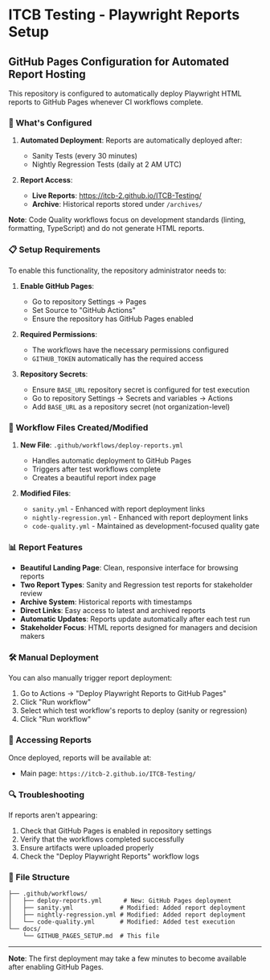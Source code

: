 # ITCB Testing - Playwright Reports Setup

## GitHub Pages Configuration for Automated Report Hosting

This repository is configured to automatically deploy Playwright HTML reports to GitHub Pages whenever CI workflows complete.

### 🚀 What's Configured

1. **Automated Deployment**: Reports are automatically deployed after:
   - Sanity Tests (every 30 minutes)
   - Nightly Regression Tests (daily at 2 AM UTC)

2. **Report Access**:
   - **Live Reports**: https://itcb-2.github.io/ITCB-Testing/
   - **Archive**: Historical reports stored under `/archives/`

**Note**: Code Quality workflows focus on development standards (linting, formatting, TypeScript) and do not generate HTML reports.

### 📋 Setup Requirements

To enable this functionality, the repository administrator needs to:

1. **Enable GitHub Pages**:
   - Go to repository Settings → Pages
   - Set Source to "GitHub Actions"
   - Ensure the repository has GitHub Pages enabled

2. **Required Permissions**:
   - The workflows have the necessary permissions configured
   - `GITHUB_TOKEN` automatically has the required access

3. **Repository Secrets**:
   - Ensure `BASE_URL` repository secret is configured for test execution
   - Go to repository Settings → Secrets and variables → Actions
   - Add `BASE_URL` as a repository secret (not organization-level)

### 🔧 Workflow Files Created/Modified

1. **New File**: `.github/workflows/deploy-reports.yml`
   - Handles automatic deployment to GitHub Pages
   - Triggers after test workflows complete
   - Creates a beautiful report index page

2. **Modified Files**:
   - `sanity.yml` - Enhanced with report deployment links
   - `nightly-regression.yml` - Enhanced with report deployment links
   - `code-quality.yml` - Maintained as development-focused quality gate

### 📊 Report Features

- **Beautiful Landing Page**: Clean, responsive interface for browsing reports
- **Two Report Types**: Sanity and Regression test reports for stakeholder review
- **Archive System**: Historical reports with timestamps
- **Direct Links**: Easy access to latest and archived reports
- **Automatic Updates**: Reports update automatically after each test run
- **Stakeholder Focus**: HTML reports designed for managers and decision makers

### 🛠 Manual Deployment

You can also manually trigger report deployment:

1. Go to Actions → "Deploy Playwright Reports to GitHub Pages"
2. Click "Run workflow"
3. Select which test workflow's reports to deploy (sanity or regression)
4. Click "Run workflow"

### 📱 Accessing Reports

Once deployed, reports will be available at:

- Main page: `https://itcb-2.github.io/ITCB-Testing/`

### 🔍 Troubleshooting

If reports aren't appearing:

1. Check that GitHub Pages is enabled in repository settings
2. Verify that the workflows completed successfully
3. Ensure artifacts were uploaded properly
4. Check the "Deploy Playwright Reports" workflow logs

### 📁 File Structure

```
├── .github/workflows/
│   ├── deploy-reports.yml      # New: GitHub Pages deployment
│   ├── sanity.yml             # Modified: Added report deployment
│   ├── nightly-regression.yml # Modified: Added report deployment
│   └── code-quality.yml       # Modified: Added test execution
└── docs/
    └── GITHUB_PAGES_SETUP.md  # This file
```

---

**Note**: The first deployment may take a few minutes to become available after enabling GitHub Pages.
